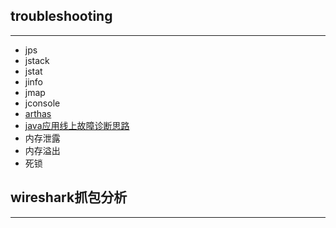 ## troubleshooting

***

- jps
- jstack
- jstat
- jinfo
- jmap
- jconsole
- [arthas](https://arthas.aliyun.com/doc/)
- [java应用线上故障诊断思路](docs/troubleshooting/java应用线上故障诊断思路.md)
- 内存泄露
- 内存溢出
- 死锁

## wireshark抓包分析

***
